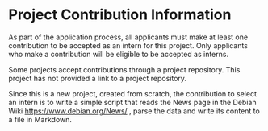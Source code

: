 # Project Contribution Information
As part of the application process, all applicants must make at least one contribution to be accepted as an intern for this project. Only applicants who make a contribution will be eligible to be accepted as interns.

Some projects accept contributions through a project repository. This project has not provided a link to a project repository.

Since this is a new project, created from scratch, the contribution to select an intern is to write a simple script that reads the News page in the Debian Wiki <https://www.debian.org/News/> , parse the data and write its content to a file in Markdown.

